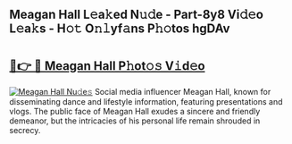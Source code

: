 ## Meagan Hall L𝚎a𝚔ed N𝚞𝚍e - Part-8y8 Vi𝚍𝚎o L𝚎a𝚔s - H𝚘𝚝 O𝚗𝚕yf𝚊ns P𝚑𝚘tos hgDAv

# <h2><a href="http://kfasyp.oniu.top/?m=Meagan+Hall">🔗👉 🔴 Meagan Hall P𝚑ot𝚘𝚜 V𝚒d𝚎o</a></h2>

[![Meagan Hall Nu𝚍e𝚜](https://i.imgur.com/0qMVB7G.gif)](http://kfasyp.oniu.top/?m=Meagan+Hall)
Social media influencer Meagan Hall, known for disseminating dance and lifestyle information, featuring presentations and vlogs. The public face of Meagan Hall exudes a sincere and friendly demeanor, but the intricacies of his personal life remain shrouded in secrecy.  
